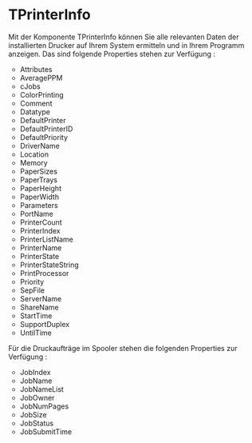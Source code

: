 # TPrinterInfo
Mit der Komponente TPrinterInfo können Sie alle relevanten Daten der installierten Drucker auf Ihrem System ermitteln und in Ihrem Programm anzeigen. Das sind folgende Properties stehen zur Verfügung :

<ul type="circle">
<li>Attributes</li>
<li>AveragePPM</li>
<li>cJobs</li>
<li>ColorPrinting</li>
<li>Comment</li>
<li>Datatype</li>
<li>DefaultPrinter</li>
<li>DefaultPrinterID</li>
<li>DefaultPriority</li>
<li>DriverName</li>
<li>Location</li>
<li>Memory</li>
<li>PaperSizes</li>
<li>PaperTrays</li>
<li>PaperHeight</li>
<li>PaperWidth</li>
<li>Parameters</li>
<li>PortName</li>
<li>PrinterCount</li>
<li>PrinterIndex</li>
<li>PrinterListName</li>
<li>PrinterName</li>
<li>PrinterState</li>
<li>PrinterStateString</li>
<li>PrintProcessor</li>
<li>Priority</li>
<li>SepFile</li>
<li>ServerName</li>
<li>ShareName</li>
<li>StartTime</li>
<li>SupportDuplex</li>
<li>UntilTime</li>
</ul>

Für die Druckaufträge im Spooler stehen die folgenden Properties zur Verfügung :

<ul type="circle">
<li>JobIndex</li>
<li>JobName</li>
<li>JobNameList</li>
<li>JobOwner</li>
<li>JobNumPages</li>
<li>JobSize</li>
<li>JobStatus</li>
<li>JobSubmitTime</li>
</ul>
